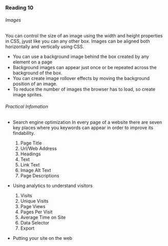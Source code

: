 ### Reading 10

###### Images

You can control the size of an image using the width and height properties in CSS, jyust like you can any other box. Images can be aligned both horizontally and vertically using CSS.

* You can use a background image behind the box created by any element on a page
* Background images can appear just once or be repeated across the background of the box.
* You can create image rollover effects by moving the background position of an image.
* To reduce the number of images the browser has to load, so create image sprites.

###### Practical Infomation

* Search engine optimization
  In every page of a website there are seven key places where you keywords can appear in order to improve its findability.
  
  1. Page Title
  2. Url/Web Address
  3. Headings
  4. Text
  5. Link Text
  6. Image Alt Text
  7. Page Descriptions
* Using analytics to understand visitors

  1. Visits
  2. Unique Visits
  3. Page Views
  4. Pages Per Visit
  5. Average Time on Site
  6. Data Selector
  7. Export
* Putting your site on the web
